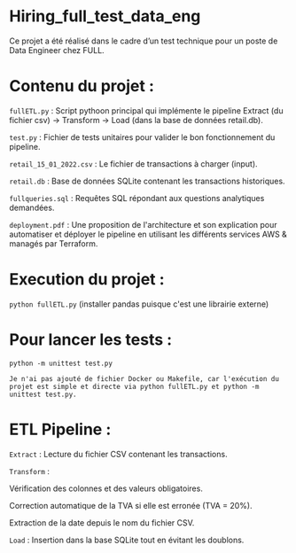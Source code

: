 # Hiring_full_test_data_eng 

Ce projet a été réalisé dans le cadre d’un test technique pour un poste de Data Engineer chez FULL.

 # Contenu du projet :
`fullETL.py` : Script pythoon principal qui implémente le pipeline Extract (du fichier csv) → Transform   → Load (dans la base de données retail.db).

`test.py` : Fichier de tests unitaires pour valider le bon fonctionnement du pipeline.

`retail_15_01_2022.csv` : Le fichier de transactions à charger (input).

`retail.db` : Base de données SQLite contenant les transactions historiques.

`fullqueries.sql` : Requêtes SQL répondant aux questions analytiques demandées.

 `deployment.pdf` : Une proposition de l'architecture et son explication pour automatiser et déployer le pipeline en utilisant les différents services AWS & managés par Terraform.

# Execution du projet : 

`python fullETL.py` (installer pandas puisque c'est une librairie externe)

# Pour lancer les tests :

`python -m unittest test.py`

`Je n'ai pas ajouté de fichier Docker ou Makefile, car l'exécution du projet est simple et directe via python fullETL.py et python -m unittest test.py.`

# ETL Pipeline :

`Extract` : Lecture du fichier CSV contenant les transactions.

`Transform` :

Vérification des colonnes et des valeurs obligatoires.

Correction automatique de la TVA si elle est erronée (TVA = 20%).

Extraction de la date depuis le nom du fichier CSV.

`Load` : Insertion dans la base SQLite tout en évitant les doublons.
